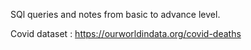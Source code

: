SQl queries and notes from basic to advance level. <br>


Covid dataset : https://ourworldindata.org/covid-deaths
